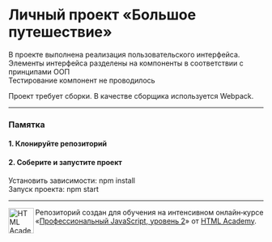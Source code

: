 # Личный проект «Большое путешествие»

В проекте выполнена реализация пользовательского интерфейса.<br>
Элементы интерфейса разделены на компоненты в соответствии с принципами ООП<br>
Тестирование компонент не проводилось<br>

Проект требует сборки. В качестве сборщика используется Webpack.<br>

---

### Памятка

#### 1. Клонируйте репозиторий

#### 2. Соберите и запустите проект

Установить зависимости: npm install<br>
Запуск проекта: npm start<br>

---

<a href="https://htmlacademy.ru/intensive/ecmascript"><img align="left" width="50" height="50" title="HTML Academy" src="https://up.htmlacademy.ru/static/img/intensive/ecmascript/logo-for-github.svg"></a>

Репозиторий создан для обучения на интенсивном онлайн‑курсе «[Профессиональный JavaScript, уровень 2](https://htmlacademy.ru/intensive/ecmascript)» от [HTML Academy](https://htmlacademy.ru).
